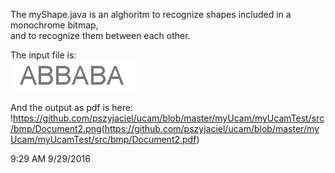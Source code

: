 The myShape.java is an alghoritm to recognize shapes included in a monochrome bitmap, <br />
and to recognize them between each other. <br />


The input file is: <br />
![View of the input file](https://github.com/pszyjaciel/ucam/blob/master/myUcam/myUcamTest/src/bmp/abbaba.bmp)


And the output as pdf is here: <br />
!<https://github.com/pszyjaciel/ucam/blob/master/myUcam/myUcamTest/src/bmp/Document2.png>(https://github.com/pszyjaciel/ucam/blob/master/myUcam/myUcamTest/src/bmp/Document2.pdf)



9:29 AM 9/29/2016